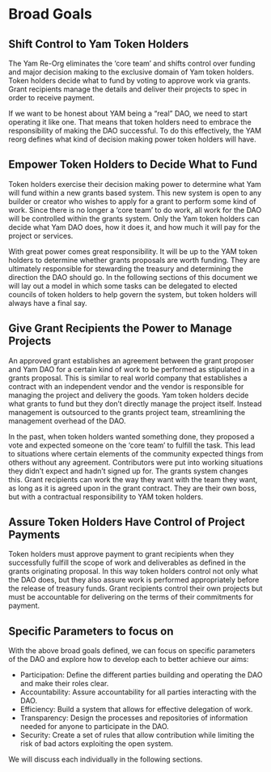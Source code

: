 # Broad Goals

## Shift Control to Yam Token Holders

The Yam Re-Org eliminates the ‘core team’ and shifts control over funding and major decision making to the exclusive domain of Yam token holders. Token holders decide what to fund by voting to approve work via grants. Grant recipients manage the details and deliver their projects to spec in order to receive payment.

If we want to be honest about YAM being a “real” DAO, we need to start operating it like one. That means that token holders need to embrace the responsibility of making the DAO successful. To do this effectively, the YAM reorg defines what kind of decision making power token holders will have.

## Empower Token Holders to Decide What to Fund

Token holders exercise their decision making power to determine what Yam will fund within a new grants based system. This new system is open to any builder or creator who wishes to apply for a grant to perform some kind of work. Since there is no longer a ‘core team’ to do work, all work for the DAO will be controlled within the grants system. Only the Yam token holders can decide what Yam DAO does, how it does it, and how much it will pay for the project or services.

With great power comes great responsibility. It will be up to the YAM token holders to determine whether grants proposals are worth funding. They are ultimately responsible for stewarding the treasury and determining the direction the DAO should go. In the following sections of this document we will lay out a model in which some tasks can be delegated to elected councils of token holders to help govern the system, but token holders will always have a final say.

## Give Grant Recipients the Power to Manage Projects

An approved grant establishes an agreement between the grant proposer and Yam DAO for a certain kind of work to be performed as stipulated in a grants proposal. This is similar to real world company that establishes a contract with an independent vendor and the vendor is responsible for managing the project and delivery the goods. Yam token holders decide what grants to fund but they don’t directly manage the project itself. Instead management is outsourced to the grants project team, streamlining the management overhead of the DAO.

In the past, when token holders wanted something done, they proposed a vote and expected someone on the ‘core team’ to fulfill the task. This lead to situations where certain elements of the community expected things from others without any agreement. Contributors were put into working situations they didn’t expect and hadn’t signed up for. The grants system changes this. Grant recipients can work the way they want with the team they want, as long as it is agreed upon in the grant contract. They are their own boss, but with a contractual responsibility to YAM token holders.

## Assure Token Holders Have Control of Project Payments

Token holders must approve payment to grant recipients when they successfully fulfill the scope of work and deliverables as defined in the grants originating proposal. In this way token holders control not only what the DAO does, but they also assure work is performed appropriately before the release of treasury funds. Grant recipients control their own projects but must be accountable for delivering on the terms of their commitments for payment.

## Specific Parameters to focus on

With the above broad goals defined, we can focus on specific parameters of the DAO and explore how to develop each to better achieve our aims:

- Participation: Define the different parties building and operating the DAO and make their roles clear.
- Accountability: Assure accountability for all parties interacting with the DAO.
- Efficiency: Build a system that allows for effective delegation of work.
- Transparency: Design the processes and repositories of information needed for anyone to participate in the DAO.
- Security: Create a set of rules that allow contribution while limiting the risk of bad actors exploiting the open system.

We will discuss each individually in the following sections.
